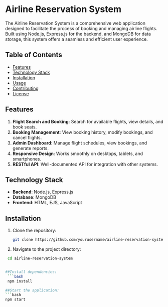 # Airline Reservation System

The Airline Reservation System is a comprehensive web application designed to facilitate the process of booking and managing airline flights. Built using Node.js, Express.js for the backend, and MongoDB for data storage, this system offers a seamless and efficient user experience.

## Table of Contents

- [Features](#features)
- [Technology Stack](#technology-stack)
- [Installation](#installation)
- [Usage](#usage)
- [Contributing](#contributing)
- [License](#license)

## Features

1. **Flight Search and Booking**: Search for available flights, view details, and book seats.
2. **Booking Management**: View booking history, modify bookings, and cancel flights.
3. **Admin Dashboard**: Manage flight schedules, view bookings, and generate reports.
4. **Responsive Design**: Works smoothly on desktops, tablets, and smartphones.
5. **RESTful API**: Well-documented API for integration with other systems.

## Technology Stack

- **Backend**: Node.js, Express.js
- **Database**: MongoDB
- **Frontend**: HTML, EJS, JavaScript 


## Installation

1. Clone the repository: 
   ```bash
   git clone https://github.com/yourusername/airline-reservation-system.git

2. Navigate to the project directory:
  ```bash
   cd airline-reservation-system


##Install dependencies:
   ```bash
   npm install

##Start the application:
  ```bash
  npm start   

   
   



